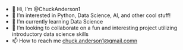 - 👋 Hi, I’m @ChuckAnderson1
- 👀 I’m interested in Python, Data Science, AI, and other cool stuff!
- 🌱 I’m currently learning Data Science
- 💞️ I’m looking to collaborate on a fun and interesting project utilizing introductory data science skills
- 📫 How to reach me chuck.anderson1@gmail.comn

<!---
ChuckAnderson1/ChuckAnderson1 is a ✨ special ✨ repository because its `README.md` (this file) appears on your GitHub profile.
You can click the Preview link to take a look at your changes.
--->

